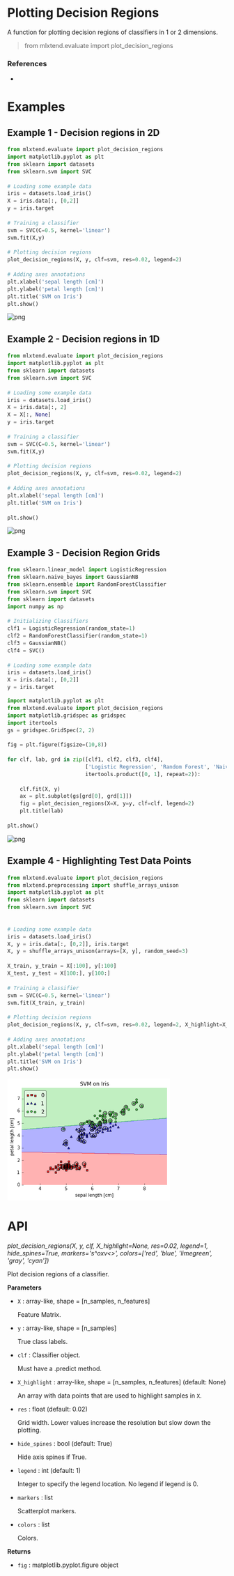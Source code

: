 # Plotting Decision Regions

A function for plotting decision regions of classifiers in 1 or 2 dimensions.

> from mlxtend.evaluate import plot_decision_regions

### References

- 

# Examples

## Example 1 - Decision regions in 2D


```python
from mlxtend.evaluate import plot_decision_regions
import matplotlib.pyplot as plt
from sklearn import datasets
from sklearn.svm import SVC

# Loading some example data
iris = datasets.load_iris()
X = iris.data[:, [0,2]]
y = iris.target

# Training a classifier
svm = SVC(C=0.5, kernel='linear')
svm.fit(X,y)

# Plotting decision regions
plot_decision_regions(X, y, clf=svm, res=0.02, legend=2)

# Adding axes annotations
plt.xlabel('sepal length [cm]')
plt.ylabel('petal length [cm]')
plt.title('SVM on Iris')
plt.show()
```


![png](plot_decision_regions_files/plot_decision_regions_9_0.png)


## Example 2 - Decision regions in 1D


```python
from mlxtend.evaluate import plot_decision_regions
import matplotlib.pyplot as plt
from sklearn import datasets
from sklearn.svm import SVC

# Loading some example data
iris = datasets.load_iris()
X = iris.data[:, 2]
X = X[:, None]
y = iris.target

# Training a classifier
svm = SVC(C=0.5, kernel='linear')
svm.fit(X,y)

# Plotting decision regions
plot_decision_regions(X, y, clf=svm, res=0.02, legend=2)

# Adding axes annotations
plt.xlabel('sepal length [cm]')
plt.title('SVM on Iris')

plt.show()
```


![png](plot_decision_regions_files/plot_decision_regions_11_0.png)


## Example 3 - Decision Region Grids


```python
from sklearn.linear_model import LogisticRegression
from sklearn.naive_bayes import GaussianNB 
from sklearn.ensemble import RandomForestClassifier
from sklearn.svm import SVC
from sklearn import datasets
import numpy as np

# Initializing Classifiers
clf1 = LogisticRegression(random_state=1)
clf2 = RandomForestClassifier(random_state=1)
clf3 = GaussianNB()
clf4 = SVC()

# Loading some example data
iris = datasets.load_iris()
X = iris.data[:, [0,2]]
y = iris.target
```


```python
import matplotlib.pyplot as plt
from mlxtend.evaluate import plot_decision_regions
import matplotlib.gridspec as gridspec
import itertools
gs = gridspec.GridSpec(2, 2)

fig = plt.figure(figsize=(10,8))

for clf, lab, grd in zip([clf1, clf2, clf3, clf4],
                         ['Logistic Regression', 'Random Forest', 'Naive Bayes', 'SVM'],
                         itertools.product([0, 1], repeat=2)):

    clf.fit(X, y)
    ax = plt.subplot(gs[grd[0], grd[1]])
    fig = plot_decision_regions(X=X, y=y, clf=clf, legend=2)
    plt.title(lab)
    
plt.show()
```


![png](plot_decision_regions_files/plot_decision_regions_14_0.png)


## Example 4 - Highlighting Test Data Points


```python
from mlxtend.evaluate import plot_decision_regions
from mlxtend.preprocessing import shuffle_arrays_unison
import matplotlib.pyplot as plt
from sklearn import datasets
from sklearn.svm import SVC


# Loading some example data
iris = datasets.load_iris()
X, y = iris.data[:, [0,2]], iris.target
X, y = shuffle_arrays_unison(arrays=[X, y], random_seed=3)

X_train, y_train = X[:100], y[:100]
X_test, y_test = X[100:], y[100:]

# Training a classifier
svm = SVC(C=0.5, kernel='linear')
svm.fit(X_train, y_train)

# Plotting decision regions
plot_decision_regions(X, y, clf=svm, res=0.02, legend=2, X_highlight=X_test)

# Adding axes annotations
plt.xlabel('sepal length [cm]')
plt.ylabel('petal length [cm]')
plt.title('SVM on Iris')
plt.show()
```


![png](plot_decision_regions_files/plot_decision_regions_16_0.png)


# API


*plot_decision_regions(X, y, clf, X_highlight=None, res=0.02, legend=1, hide_spines=True, markers='s^oxv<>', colors=['red', 'blue', 'limegreen', 'gray', 'cyan'])*

Plot decision regions of a classifier.

**Parameters**

- `X` : array-like, shape = [n_samples, n_features]

    Feature Matrix.

- `y` : array-like, shape = [n_samples]

    True class labels.

- `clf` : Classifier object.

    Must have a .predict method.

- `X_highlight` : array-like, shape = [n_samples, n_features] (default: None)

    An array with data points that are used to highlight samples in `X`.

- `res` : float (default: 0.02)

    Grid width. Lower values increase the resolution but
    slow down the plotting.

- `hide_spines` : bool (default: True)

    Hide axis spines if True.

- `legend` : int (default: 1)

    Integer to specify the legend location.
    No legend if legend is 0.

- `markers` : list

    Scatterplot markers.

- `colors` : list

    Colors.

**Returns**

- `fig` : matplotlib.pyplot.figure object



